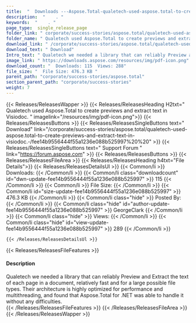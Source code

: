 ```yaml
---
title:  "  Downloads ---Aspose.Total-qualetech-used-aspose.total-to-create-previews-and-extract-text-in-visiodoc.- . " 
description:  "    . " 
keywords:  "    . " 
page_type:  single_release_page
folder_link: " corporate/success-stories/aspose.total/qualetech-used-aspose.total-to-create-previews-and-extract-text-in-visiodoc.-/"
folder_name: " Qualetech used Aspose.Total to create previews and extract text in Visiodoc. "
download_link: " /corporate/success-stories/aspose.total/qualetech-used-aspose.total-to-create-previews-and-extract-text-in-visiodoc.-/fee14b9556444f55a1236e088b525997"
download_text: " Download"
Intro_text: " Qualetech we needed a library that can reliably Preview and Extract the text of ..."
image_link: " https://downloads.aspose.com/resources/img/pdf-icon.png"
download_count: "  Downloads: 115  Views: 288"
file_size: "  File Size: 476.3 KB "
parent_path: "corporate/success-stories/aspose.total"
section_parent_path: "corporate/success-stories"
weight: 7 
---
```


{{< Releases/ReleasesWapper >}}
  {{< Releases/ReleasesHeading H2txt=" Qualetech used Aspose.Total to create previews and extract text in Visiodoc. " imagelink="/resources/img/pdf-icon.png">}}
  {{< Releases/ReleasesButtons >}}
    {{< Releases/ReleasesSingleButtons text=" Download" link="/corporate/success-stories/aspose.total/qualetech-used-aspose.total-to-create-previews-and-extract-text-in-visiodoc.-/fee14b9556444f55a1236e088b525997%20%20" >}}
    {{< Releases/ReleasesSingleButtons text=" Support Forum " link="https://forum.aspose.com" >}}
  {{< Releases/ReleasesButtons >}}
  {{< Releases/ReleasesFileArea >}}
    {{< Releases/ReleasesHeading h4txt="File Details">}}
    {{< Releases/ReleasesDetailsUl >}}
            {{< Common/li  >}} Downloads: {{< /Common/li >}} 
      {{< Common/li class="downloadcount" id="dwn-update-fee14b9556444f55a1236e088b525997" >}} 115 {{< /Common/li >}} 
      {{< Common/li  >}} File Size: {{< /Common/li >}} 
      {{< Common/li id="size-update-fee14b9556444f55a1236e088b525997" >}} 476.3 KB {{< /Common/li >}} 
      {{< Common/li  class="hide" >}} Posted By: {{< /Common/li >}} 
      {{< Common/li class="hide" id="author-update-fee14b9556444f55a1236e088b525997" >}} GeorgeClark {{< /Common/li >}} 
      {{< Common/li class="hide"  >}} Views: {{< /Common/li >}} 
      {{< Common/li class="hide" id="view-update-fee14b9556444f55a1236e088b525997" >}} 289 {{< /Common/li >}} 

    {{< /Releases/ReleasesDetailsUl >}}

  {{< Releases/ReleasesFileFeatures >}}
      <h4>Description</h4><div class="HTMLDescription">Qualetech we needed a library that can reliably Preview and Extract the text of each page in a document, relatively fast and for a large possible file types. Their architecture is highly optimized for performance and multithreading, and found that Aspose.Total for .NET was able to handle it without any difficulties.</div>
  {{< /Releases/ReleasesFileFeatures >}}
 {{< /Releases/ReleasesFileArea >}}
{{< /Releases/ReleasesWapper >}}


